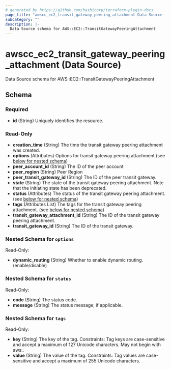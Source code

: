 ```yaml
---
# generated by https://github.com/hashicorp/terraform-plugin-docs
page_title: "awscc_ec2_transit_gateway_peering_attachment Data Source - terraform-provider-awscc"
subcategory: ""
description: |-
  Data Source schema for AWS::EC2::TransitGatewayPeeringAttachment
---
```


# awscc_ec2_transit_gateway_peering_attachment (Data Source)

Data Source schema for AWS::EC2::TransitGatewayPeeringAttachment



<!-- schema generated by tfplugindocs -->
## Schema

### Required

- **id** (String) Uniquely identifies the resource.

### Read-Only

- **creation_time** (String) The time the transit gateway peering attachment was created.
- **options** (Attributes) Options for transit gateway peering attachment (see [below for nested schema](#nestedatt--options))
- **peer_account_id** (String) The ID of the peer account
- **peer_region** (String) Peer Region
- **peer_transit_gateway_id** (String) The ID of the peer transit gateway.
- **state** (String) The state of the transit gateway peering attachment. Note that the initiating state has been deprecated.
- **status** (Attributes) The status of the transit gateway peering attachment. (see [below for nested schema](#nestedatt--status))
- **tags** (Attributes List) The tags for the transit gateway peering attachment. (see [below for nested schema](#nestedatt--tags))
- **transit_gateway_attachment_id** (String) The ID of the transit gateway peering attachment.
- **transit_gateway_id** (String) The ID of the transit gateway.

<a id="nestedatt--options"></a>
### Nested Schema for `options`

Read-Only:

- **dynamic_routing** (String) Whether to enable dynamic routing. (enable/disable)


<a id="nestedatt--status"></a>
### Nested Schema for `status`

Read-Only:

- **code** (String) The status code.
- **message** (String) The status message, if applicable.


<a id="nestedatt--tags"></a>
### Nested Schema for `tags`

Read-Only:

- **key** (String) The key of the tag. Constraints: Tag keys are case-sensitive and accept a maximum of 127 Unicode characters. May not begin with aws:.
- **value** (String) The value of the tag. Constraints: Tag values are case-sensitive and accept a maximum of 255 Unicode characters.


